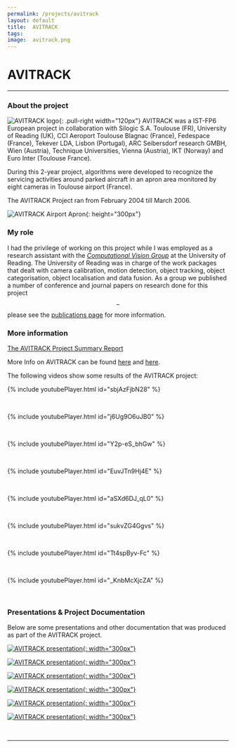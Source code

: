 ```yaml
---
permalink: /projects/avitrack
layout: default
title:  AVITRACK
tags:   
image:  avitrack.png
---
```


# AVITRACK
------------------


### About the project

![AVITRACK logo](/img/projects/avitrack-logo.png){: .pull-right width="120px"}
AVITRACK was a IST-FP6 European project in collaboration with Silogic S.A. Toulouse (FR), University of Reading (UK), CCI Aeroport Toulouse Blagnac (France), Fedespace (France), Tekever LDA, Lisbon (Portugal), ARC Seibersdorf research GMBH, Wien (Austria), Technique Universities, Vienna (Austria), IKT (Norway) and Euro Inter (Toulouse France). 

During this 2-year project, algorithms were developed to recognize the servicing activities around parked aircraft in an apron area monitored by eight cameras in Toulouse airport (France).

The AVITRACK Project ran from February 2004 till March 2006.

![AVITRACK Airport Apron](/img/projects/avitrack-airport.png){: height="300px"}


### My role

I had the privilege of working on this project while I was employed as a research assistant with the [*Computational Vision Group*](http://www.cvg.reading.ac.uk/) at the University of Reading. The University of Reading was in charge of the work packages that dealt with camera calibration, motion detection, object tracking, object categorisation, object localisation and data fusion. As a group we published a number of conference and journal papers on research done for this project $$-$$ please see the [publications page](/publications/) for more information.


### More information

[The AVITRACK Project Summary Report](http://cordis.europa.eu/result/rcn/47571_en.html)

More Info on AVITRACK can be found [here](http://www-sop.inria.fr/members/Francois.Bremond/topicsText/avitrackProject.html) and [here](http://www.cvg.reading.ac.uk/projects/avitrack/index.html).


The following videos show some results of the AVITRACK project:

{% include youtubePlayer.html id="sbjAzFjbN28" %}

&nbsp;

{% include youtubePlayer.html id="j6Ug9O6uJB0" %}

&nbsp;

{% include youtubePlayer.html id="Y2p-eS_bhGw" %}

&nbsp;

{% include youtubePlayer.html id="EuvJTn9Hj4E" %}

&nbsp;

{% include youtubePlayer.html id="aSXd6DJ_qL0" %}

&nbsp;

{% include youtubePlayer.html id="sukvZG4Ggvs" %}

&nbsp;

{% include youtubePlayer.html id="Tt4spByv-Fc" %}

&nbsp;

{% include youtubePlayer.html id="_KnbMcXjcZA" %}

&nbsp;

### Presentations & Project Documentation

Below are some presentations and other documentation that was produced as part of the AVITRACK project.

[![AVITRACK presentation](/img/projects/avitrack-talk.png){: width="300px"}](/assets/avitrack_talk.pdf)

[![AVITRACK presentation](/img/projects/avitrack-md-report.png){: width="300px"}](/assets/AVI_D3.1_Motion_Detection-V1-draft2.pdf)

[![AVITRACK presentation](/img/projects/avitrack-trk-report.png){: width="300px"}](/assets/IN_AVI_2_Tracking_Report_011.draft2.pdf)

[![AVITRACK presentation](/img/projects/avitrack-cl-report.png){: width="300px"}](/assets/AVI_D3.3-Object_Categorisation_V1.pdf)

[![AVITRACK presentation](/img/projects/avitrack-df-report.png){: width="300px"}](/assets/IN_AVI_2_data_fusion_report_014.pdf)

[![AVITRACK presentation](/img/projects/avitrack-ctrk-report.png){: width="300px"}](/assets/AVI_D3.6-A-Complex_Scene_Tracking_Report_V1-draft.pdf)

&nbsp;

------


